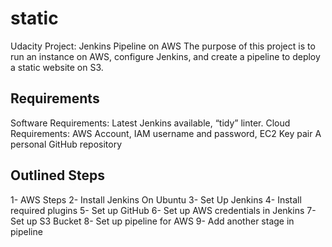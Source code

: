 # static
Udacity Project: Jenkins Pipeline on AWS
The purpose of this project is to run an instance on AWS, configure Jenkins, and create a pipeline to deploy a static website on S3. 

## Requirements

Software Requirements: Latest Jenkins available, “tidy” linter.
Cloud Requirements: AWS Account, IAM username and password, EC2 Key pair
A personal GitHub repository

## Outlined Steps
1- AWS Steps
2- Install Jenkins On Ubuntu
3- Set Up Jenkins
4- Install required plugins
5- Set up GitHub
6- Set up AWS credentials in Jenkins
7- Set up S3 Bucket
8- Set up pipeline for AWS
9- Add another stage in pipeline
